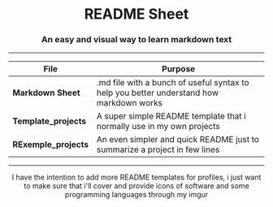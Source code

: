 <div align="center">
  
# README Sheet
### An easy and visual way to learn markdown text
  
</div>

---

<div align="center">

File|Purpose
--|--
**Markdown Sheet**|.md file with a bunch of useful syntax to help you better understand how markdown works
**Template_projects**|A super simple README template that i normally use in my own projects
**RExemple_projects**|An even simpler and quick README just to summarize a project in few lines

</div>

---

<div align="center">

  I have the intention to add more README templates for profiles, i just want to make sure that i'll cover and provide icons of software and some programming languages through my imgur

</div>
